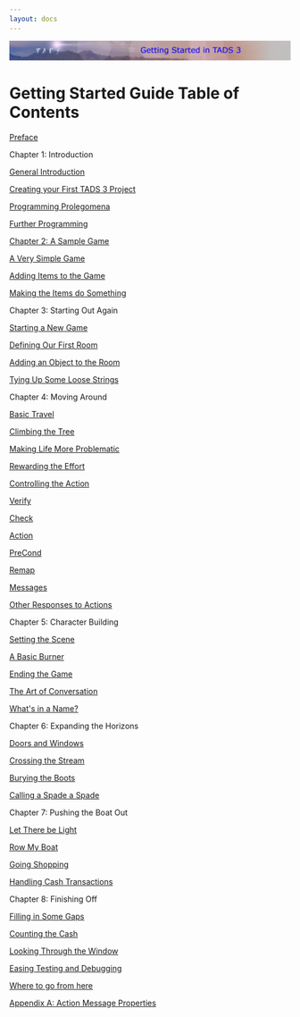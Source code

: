 ```yaml
---
layout: docs
---
```

<div class="topbar">

[<img src="topbar.jpg" data-border="0" />](index.html)

</div>



# Getting Started Guide Table of Contents

<div class="toc1">

<a href="newchapterwithtext.html" class="toc">Preface</a>



<div class="toc1">

Chapter 1: Introduction

</div>

<div class="toc2">

<a href="generalintroduction.html" class="toc">General Introduction</a>

</div>

<div class="toc2">

<a href="creatingyourfirsttads3project.html" class="toc">Creating your
First TADS 3 Project</a>

</div>

<div class="toc2">

<a href="programmingprolegomena.html" class="toc">Programming
Prolegomena</a>

</div>

<div class="toc2">

<a href="furtherprogramming.html" class="toc">Further Programming</a>

</div>

<div class="toc1">

<a href="chapter2.html" class="toc">Chapter 2: A Sample Game</a>

</div>

<div class="toc2">

<a href="averysimplegame.html" class="toc">A Very Simple Game</a>

</div>

<div class="toc2">

<a href="addingitemstothegame.html" class="toc">Adding Items to the
Game</a>

</div>

<div class="toc2">

<a href="makingtheitemsdosomething.html" class="toc">Making the Items do
Something</a>

</div>

<div class="toc1">

Chapter 3: Starting Out Again

</div>

<div class="toc2">

<a href="startinganewgame.html" class="toc">Starting a New Game</a>

</div>

<div class="toc2">

<a href="definingourfirstroom.html" class="toc">Defining Our First
Room</a>

</div>

<div class="toc2">

<a href="addinganobjecttotheroom.html" class="toc">Adding an Object to
the Room</a>

</div>

<div class="toc2">

<a href="tyingupsomeloosestrings.html" class="toc">Tying Up Some Loose
Strings</a>

</div>

<div class="toc1">

Chapter 4: Moving Around

</div>

<div class="toc2">

<a href="basictravel.html" class="toc">Basic Travel</a>

</div>

<div class="toc2">

<a href="climbingthetree.html" class="toc">Climbing the Tree</a>

</div>

<div class="toc2">

<a href="makinglifemoreproblematic.html" class="toc">Making Life More
Problematic</a>

</div>

<div class="toc2">

<a href="rewardingtheeffort.html" class="toc">Rewarding the Effort</a>

</div>

<div class="toc2">

<a href="controllingtheaction.html" class="toc">Controlling the
Action</a>

</div>

<div class="toc3">

<a href="verify.html" class="toc">Verify</a>

</div>

<div class="toc3">

<a href="check.html" class="toc">Check</a>

</div>

<div class="toc3">

<a href="action.html" class="toc">Action</a>

</div>

<div class="toc3">

<a href="precond.html" class="toc">PreCond</a>

</div>

<div class="toc3">

<a href="remap.html" class="toc">Remap</a>

</div>

<div class="toc3">

<a href="messages.html" class="toc">Messages</a>

</div>

<div class="toc3">

<a href="otherresponsestoactions.html" class="toc">Other Responses to
Actions</a>

</div>

<div class="toc1">

Chapter 5: Character Building

</div>

<div class="toc2">

<a href="settingthescene.html" class="toc">Setting the Scene</a>

</div>

<div class="toc2">

<a href="abasicburner.html" class="toc">A Basic Burner</a>

</div>

<div class="toc2">

<a href="endingthegame.html" class="toc">Ending the Game</a>

</div>

<div class="toc2">

<a href="theartofconversation.html" class="toc">The Art of
Conversation</a>

</div>

<div class="toc2">

<a href="whatsinaname.html" class="toc">What's in a Name?</a>

</div>

<div class="toc1">

Chapter 6: Expanding the Horizons

</div>

<div class="toc2">

<a href="doorsandwindows.html" class="toc">Doors and Windows</a>

</div>

<div class="toc2">

<a href="crossingthestream.html" class="toc">Crossing the Stream</a>

</div>

<div class="toc2">

<a href="buryingtheboots.html" class="toc">Burying the Boots</a>

</div>

<div class="toc2">

<a href="callingaspadeaspade.html" class="toc">Calling a Spade a
Spade</a>

</div>

<div class="toc1">

Chapter 7: Pushing the Boat Out

</div>

<div class="toc2">

<a href="lettherebelight.html" class="toc">Let There be Light</a>

</div>

<div class="toc2">

<a href="rowmyboat.html" class="toc">Row My Boat</a>

</div>

<div class="toc2">

<a href="goingshopping.html" class="toc">Going Shopping</a>

</div>

<div class="toc2">

<a href="handlingcashtransactions.html" class="toc">Handling Cash
Transactions</a>

</div>

<div class="toc1">

Chapter 8: Finishing Off

</div>

<div class="toc2">

<a href="fillinginsomegaps.html" class="toc">Filling in Some Gaps</a>

</div>

<div class="toc2">

<a href="countingthecash.html" class="toc">Counting the Cash</a>

</div>

<div class="toc2">

<a href="lookingthroughthewindow.html" class="toc">Looking Through the
Window</a>

</div>

<div class="toc2">

<a href="easingtestinganddebugging.html" class="toc">Easing Testing and
Debugging</a>

</div>

<div class="toc2">

<a href="wheretogofromhere.html" class="toc">Where to go from here</a>

</div>

<div class="toc1">

<a href="appendixa-actionmessagepropert.html" class="toc">Appendix A:
Action Message Properties</a>

</div>

</div>
